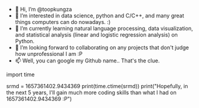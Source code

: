 - 👋 Hi, I’m @toopkungza
- 👀 I’m interested in data science, python and C/C++, and many great things computers can do nowadays. :)
- 🌱 I’m currently learning natural language processing, data visualization, and statistical analysis (linear and logistic regression analysis) on Python.
- 💞️ I’m looking forward to collaborating on any projects that don't judge how unprofessional I am :P
- 📫 Well, you can google my Github name.. That's the clue.

<!---
toopkungza/toopkungza is a ✨ special ✨ repository because its `README.md` (this file) appears on your GitHub profile.
You can click the Preview link to take a look at your changes.
--->

import time

srmd = 1657361402.9434369
print(time.ctime(srmd))
print("Hopefully, in the next 5 years, I'll gain much more coding skills than what I had on 1657361402.9434369 :P") 

